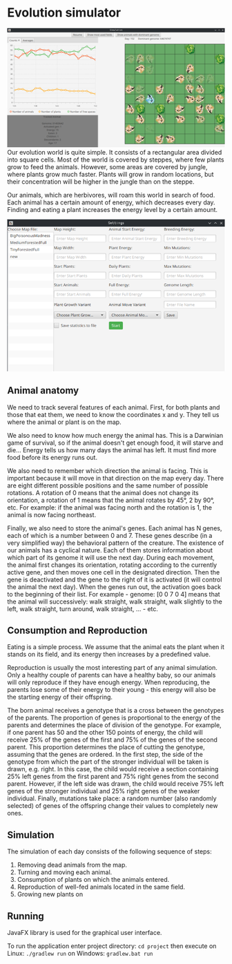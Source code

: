 # Evolution simulator

<img src = "img/simulation.png"/>
Our evolution world is quite simple. It consists of a rectangular area divided into square cells. Most of the world is covered by steppes, where few plants grow to feed the animals. However, some areas are covered by jungle, where plants grow much faster. Plants will grow in random locations, but their concentration will be higher in the jungle than on the steppe.

Our animals, which are herbivores, will roam this world in search of food. Each animal has a certain amount of energy, which decreases every day. Finding and eating a plant increases the energy level by a certain amount.

<img src = "img/menu.png"/>

## Animal anatomy
We need to track several features of each animal. First, for both plants and those that eat them, we need to know the coordinates x and y. They tell us where the animal or plant is on the map.

We also need to know how much energy the animal has. This is a Darwinian game of survival, so if the animal doesn't get enough food, it will starve and die... Energy tells us how many days the animal has left. It must find more food before its energy runs out.

We also need to remember which direction the animal is facing. This is important because it will move in that direction on the map every day. There are eight different possible positions and the same number of possible rotations. A rotation of 0 means that the animal does not change its orientation, a rotation of 1 means that the animal rotates by 45°, 2 by 90°, etc. For example: if the animal was facing north and the rotation is 1, the animal is now facing northeast.

Finally, we also need to store the animal's genes. Each animal has N genes, each of which is a number between 0 and 7. These genes describe (in a very simplified way) the behavioral pattern of the creature. The existence of our animals has a cyclical nature. Each of them stores information about which part of its genome it will use the next day. During each movement, the animal first changes its orientation, rotating according to the currently active gene, and then moves one cell in the designated direction. Then the gene is deactivated and the gene to the right of it is activated (it will control the animal the next day). When the genes run out, the activation goes back to the beginning of their list. For example - genome: [0 0 7 0 4] means that the animal will successively: walk straight, walk straight, walk slightly to the left, walk straight, turn around, walk straight, ... - etc.

## Consumption and Reproduction

Eating is a simple process. We assume that the animal eats the plant when it stands on its field, and its energy then increases by a predefined value.

Reproduction is usually the most interesting part of any animal simulation. Only a healthy couple of parents can have a healthy baby, so our animals will only reproduce if they have enough energy. When reproducing, the parents lose some of their energy to their young - this energy will also be the starting energy of their offspring.

The born animal receives a genotype that is a cross between the genotypes of the parents. The proportion of genes is proportional to the energy of the parents and determines the place of division of the genotype. For example, if one parent has 50 and the other 150 points of energy, the child will receive 25% of the genes of the first and 75% of the genes of the second parent. This proportion determines the place of cutting the genotype, assuming that the genes are ordered. In the first step, the side of the genotype from which the part of the stronger individual will be taken is drawn, e.g. right. In this case, the child would receive a section containing 25% left genes from the first parent and 75% right genes from the second parent. However, if the left side was drawn, the child would receive 75% left genes of the stronger individual and 25% right genes of the weaker individual. Finally, mutations take place: a random number (also randomly selected) of genes of the offspring change their values to completely new ones.


##  Simulation

The simulation of each day consists of the following sequence of steps:

1. Removing dead animals from the map.
2. Turning and moving each animal.
3. Consumption of plants on which the animals entered.
4. Reproduction of well-fed animals located in the same field.
5. Growing new plants on

## Running

JavaFX library is used for the graphical user interface.

To run the application enter project directory:
 `cd project` 
then execute on Linux:
`./gradlew run`
on Windows:
`gradlew.bat run`